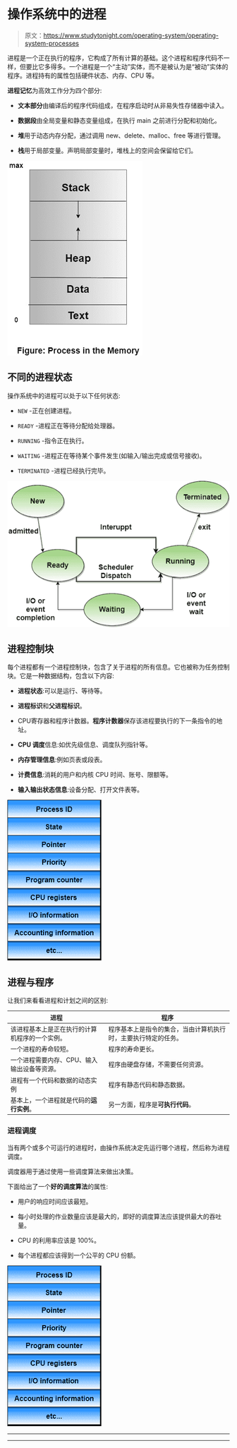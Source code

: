 # 操作系统中的进程

> 原文：<https://www.studytonight.com/operating-system/operating-system-processes>

进程是一个正在执行的程序，它构成了所有计算的基础。这个进程和程序代码不一样，但要比它多得多。一个进程是一个“主动”实体，而不是被认为是“被动”实体的程序。进程持有的属性包括硬件状态、内存、CPU 等。

**进程记忆**为高效工作分为四个部分:

*   **文本部分**由编译后的程序代码组成，在程序启动时从非易失性存储器中读入。

*   **数据段**由全局变量和静态变量组成，在执行 main 之前进行分配和初始化。

*   **堆**用于动态内存分配，通过调用 new、delete、malloc、free 等进行管理。

*   **栈**用于局部变量。声明局部变量时，堆栈上的空间会保留给它们。

![process in OS](img/0bcde186dc5f09cc21f6d6a98ca27b62.png)

## 不同的进程状态

操作系统中的进程可以处于以下任何状态:

*   `NEW` -正在创建进程。

*   `READY` -进程正在等待分配给处理器。

*   `RUNNING` -指令正在执行。

*   `WAITING` -进程正在等待某个事件发生(如输入/输出完成或信号接收)。

*   `TERMINATED` -进程已经执行完毕。

![process states](img/40d5af318959616538327d2ed9421410.png)

## 进程控制块

每个进程都有一个进程控制块，包含了关于进程的所有信息。它也被称为任务控制块。它是一种数据结构，包含以下内容:

*   **进程状态**:可以是运行、等待等。

*   **进程标识**和**父进程标识**。

*   CPU寄存器和程序计数器。**程序计数器**保存该进程要执行的下一条指令的地址。

*   **CPU 调度**信息:如优先级信息、调度队列指针等。

*   **内存管理信息**:例如页表或段表。

*   **计费信息**:消耗的用户和内核 CPU 时间、账号、限额等。

*   **输入输出状态信息**:设备分配、打开文件表等。

![process control block](img/5ad85ff9ecc14edc20d71433209e9cd9.png)

## 进程与程序

让我们来看看进程和计划之间的区别:

| 进程 | 程序 |
| --- | --- |
| 该进程基本上是正在执行的计算机程序的一个实例。 | 程序基本上是指令的集合，当由计算机执行时，主要执行特定的任务。 |
| 一个进程的寿命较短。 | 程序的寿命更长。 |
| 一个进程需要内存、CPU、输入输出设备等资源。 | 程序由硬盘存储，不需要任何资源。 |
| 进程有一个代码和数据的动态实例 | 程序有静态代码和静态数据。 |
| 基本上，一个进程就是代码的**运行实例**。 | 另一方面，程序是**可执行代码**。 |

### 进程调度

当有两个或多个可运行的进程时，由操作系统决定先运行哪个进程，然后称为进程调度。

调度器用于通过使用一些调度算法来做出决策。

下面给出了一个**好的调度算法**的属性:

*   用户的响应时间应该最短。

*   每小时处理的作业数量应该是最大的，即好的调度算法应该提供最大的吞吐量。

*   CPU 的利用率应该是 100%。

*   每个进程都应该得到一个公平的 CPU 份额。

![process scheduling](img/5ad85ff9ecc14edc20d71433209e9cd9.png)

* * *

* * *